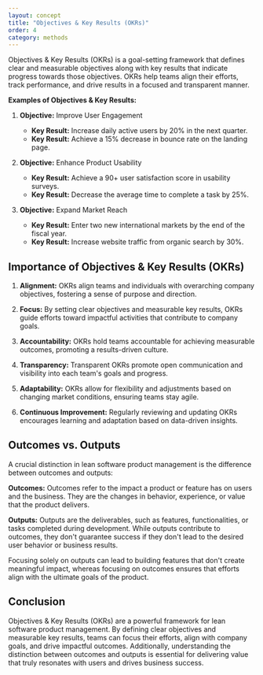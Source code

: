 ```yaml
---
layout: concept
title: "Objectives & Key Results (OKRs)"
order: 4
category: methods
---
```


Objectives & Key Results (OKRs) is a goal-setting framework that defines clear and measurable objectives along with key results that indicate progress towards those objectives. OKRs help teams align their efforts, track performance, and drive results in a focused and transparent manner.

**Examples of Objectives & Key Results:**
1. **Objective:** Improve User Engagement
   - **Key Result:** Increase daily active users by 20% in the next quarter.
   - **Key Result:** Achieve a 15% decrease in bounce rate on the landing page.

2. **Objective:** Enhance Product Usability
   - **Key Result:** Achieve a 90+ user satisfaction score in usability surveys.
   - **Key Result:** Decrease the average time to complete a task by 25%.

3. **Objective:** Expand Market Reach
   - **Key Result:** Enter two new international markets by the end of the fiscal year.
   - **Key Result:** Increase website traffic from organic search by 30%.

## Importance of Objectives & Key Results (OKRs)

1. **Alignment:** OKRs align teams and individuals with overarching company objectives, fostering a sense of purpose and direction.

2. **Focus:** By setting clear objectives and measurable key results, OKRs guide efforts toward impactful activities that contribute to company goals.

3. **Accountability:** OKRs hold teams accountable for achieving measurable outcomes, promoting a results-driven culture.

4. **Transparency:** Transparent OKRs promote open communication and visibility into each team's goals and progress.

5. **Adaptability:** OKRs allow for flexibility and adjustments based on changing market conditions, ensuring teams stay agile.

6. **Continuous Improvement:** Regularly reviewing and updating OKRs encourages learning and adaptation based on data-driven insights.

## Outcomes vs. Outputs

A crucial distinction in lean software product management is the difference between outcomes and outputs:

**Outcomes:** Outcomes refer to the impact a product or feature has on users and the business. They are the changes in behavior, experience, or value that the product delivers.

**Outputs:** Outputs are the deliverables, such as features, functionalities, or tasks completed during development. While outputs contribute to outcomes, they don't guarantee success if they don't lead to the desired user behavior or business results.

Focusing solely on outputs can lead to building features that don't create meaningful impact, whereas focusing on outcomes ensures that efforts align with the ultimate goals of the product.

## Conclusion

Objectives & Key Results (OKRs) are a powerful framework for lean software product management. By defining clear objectives and measurable key results, teams can focus their efforts, align with company goals, and drive impactful outcomes. Additionally, understanding the distinction between outcomes and outputs is essential for delivering value that truly resonates with users and drives business success.
